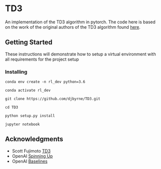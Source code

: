 # TD3

An implementation of the TD3 algorithm in pytorch. The code here is based on the work of the original authors of the TD3 algorithm found [here](https://github.com/sfujim/TD3). 

## Getting Started

These instructions will demonstrate how to setup a virtual environment with all requirements for the project setup

### Installing

```
conda env create -n rl_dev python=3.6

conda activate rl_dev

git clone https://github.com/djbyrne/TD3.git

cd TD3

python setup.py install 

jupyter notebook
```

## Acknowledgments

* Scott Fujimoto [TD3](https://github.com/sfujim/TD3)
* OpenAI [Spinning Up](https://github.com/openai/spinningup)
* OpenAI [Baselines](https://github.com/openai/baselines)
